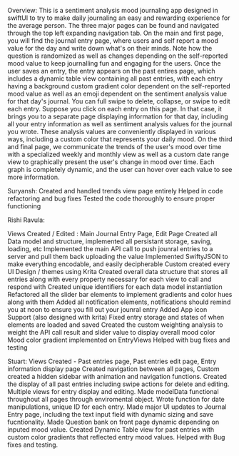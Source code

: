 Overview: This is a sentiment analysis mood journaling app designed in swiftUI to try to make daily journaling an easy and rewarding experience for the average person. The three major pages can be found and navigated through the top left expanding navigation tab. On the main and first page, you will find the journal entry page, where users and self report a mood value for the day and write down what's on their minds. Note how the question is randomized as well as changes depending on the self-reported mood value to keep journalling fun and engaging for the users. Once the user saves an entry, the entry appears on the past entires page, which includes a dynamic table view containing all past entries, with each entry having a background custom gradient color dependent on the self-reported mood value as well as an emoji dependent on the sentiment analysis value for that day's journal. You can full swipe to delete, collapse, or swipe to edit each entry. Suppose you click on each entry on this page. In that case, it brings you to a separate page displaying information for that day, including all your entry information as well as sentiment analysis values for the journal you wrote. These analysis values are conveniently displayed in various ways, including a custom color that represents your daily mood. On the third and final page, we communicate the trends of the user's mood over time with a specialized weekly and monthly view as well as a custom date range view to graphically present the user's change in mood over time. Each graph is completely dynamic, and the user can hover over each value to see more information.



Suryansh:
Created and handled trends view page entirely
Helped in code refactoring and bug fixes
Tested the code thoroughly to ensure proper functioning




Rishi Ravula:

Views Created / Edited : Main Journal Entry Page, Edit Page
Created all Data model and structure, implemented all persistant storage, saving, loading, etc
Implemented the main API call to push jounral entries to a server and pull them back uploading the value
Implemented SwiftyJSON to make everything encodable, and easily decipherable
Custom created every UI Design / themes using Krita
Created overall data structure that stores all entries along with every property necessary for each view to call and respond with
Created unique identifiers for each data model instantiation
Refactored all the slider bar elements to implement gradients and color hues along with them
Added all notification elements, notifications should remind you at noon to ensure you fill out your jounral entry
Added App icon Support (also designed with krita)
Fixed entry storage and states of when elements are loaded and saved
Created the custom weighting analysis to weight the API call result and slider value to display overall mood color
Mood color gradient implemented on EntryViews
Helped with bug fixes and testing





Stuart:
Views Created - Past entries page, Past entries edit page, Entry information display page
Created navigation between all pages, Custom created a hidden sidebar with animation and navigation functions.
Created the display of all past entries including swipe actions for delete and editing. Multiple views for entry display and editing. Made modelData functional throughout all pages through enviromental object. Wrote function for date manipulations, unique ID for each entry. 
Made major UI updates to Journal Entry page, including the text input field with dynamic sizing and save fucntionality. Made Question bank on front page dynamic depending on inputed mood value. 
Created Dynamic Table view for past entries with custom color gradients that reflected entry mood values. 
Helped with Bug fixes and testing. 
